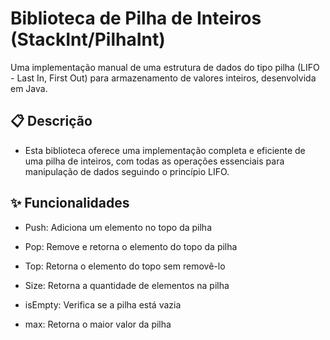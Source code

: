 # Biblioteca de Pilha de Inteiros (StackInt/PilhaInt)

Uma implementação manual de uma estrutura de dados do tipo pilha (LIFO - Last In, First Out) para armazenamento de valores inteiros, desenvolvida em Java.
## 📋 Descrição

- Esta biblioteca oferece uma implementação completa e eficiente de uma pilha de inteiros, com todas as operações essenciais para manipulação de dados seguindo o princípio LIFO.
## ✨ Funcionalidades

- Push: Adiciona um elemento no topo da pilha

- Pop: Remove e retorna o elemento do topo da pilha

- Top: Retorna o elemento do topo sem removê-lo

- Size: Retorna a quantidade de elementos na pilha

- isEmpty: Verifica se a pilha está vazia

- max: Retorna o maior valor da pilha
